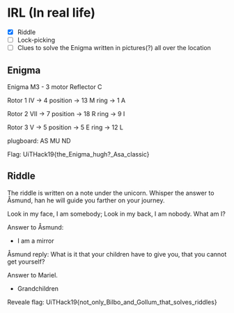 # IRL (In real life)

- [X] Riddle
- [ ] Lock-picking 
- [ ] Clues to solve the Enigma written in pictures(?) all over the location

## Enigma
Enigma M3 - 3 motor
Reflector C

Rotor 1 
    IV -> 4
    position -> 13 M
    ring -> 1 A

Rotor 2 
    VII -> 7
    position -> 18 R
    ring -> 9 I

Rotor 3
    V -> 5
    position -> 5 E
    ring -> 12 L

plugboard: AS MU ND

Flag: UiTHack19{the_Enigma_hugh?_Asa_classic}


## Riddle
The riddle is written on a note under the unicorn. Whisper the answer to Åsmund, han he will guide you farther on your journey. 

Look in my face, I am somebody; Look in my back, I am nobody.
What am I?

Answer to Åsmund:
- I am a mirror

Åsmund reply:
What is it that your children have to give you, that you cannot get yourself?

Answer to Mariel.
- Grandchildren

Reveale flag: UiTHack19{not_only_Bilbo_and_Gollum_that_solves_riddles}
